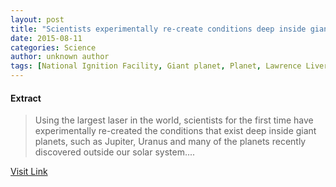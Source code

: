 ```yaml
---
layout: post
title: "Scientists experimentally re-create conditions deep inside giant planets, such as Jupiter and many exo-planets"
date: 2015-08-11
categories: Science
author: unknown author
tags: [National Ignition Facility, Giant planet, Planet, Lawrence Livermore National Laboratory, Solar System, Space science, Nature, Science, Astronomy, Planetary science, Physical sciences]
---
```





#### Extract
>Using the largest laser in the world, scientists for the first time have experimentally re-created the conditions that exist deep inside giant planets, such as Jupiter, Uranus and many of the planets recently discovered outside our solar system....



[Visit Link](http://feeds.sciencedaily.com/~r/sciencedaily/~3/M7LNFnNkq80/140717142011.htm)


